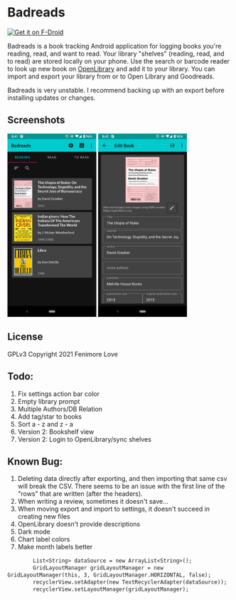 # Badreads

[<img src="https://fdroid.gitlab.io/artwork/badge/get-it-on.png"
    alt="Get it on F-Droid"
    height="80">](https://f-droid.org/packages/com.timenotclocks.bookcase)


Badreads is a book tracking Android application for logging books
you're reading, read, and want to read. Your library "shelves" (reading, read, and to read)
are stored locally on your phone. Use the search or barcode reader to look up
new book on [OpenLibrary](https://openlibrary.org) and add it to your library. You can
import and export your library from or to Open Library and Goodreads.

Badreads is very unstable. I recommend backing up with an export before installing updates or changes.

## Screenshots

<img src="./fastlane/metadata/android/en-US/images/phoneScreenshots/1.png" alt="screenshot 1" width="200"> <img src="./fastlane/metadata/android/en-US/images/phoneScreenshots/2.png" width="200">

## License

GPLv3
Copyright 2021 Fenimore Love

## Todo:
1. Fix settings action bar color
2. Empty library prompt
3. Multiple Authors/DB Relation
4. Add tag/star to books
5. Sort a - z and z - a
6. Version 2: Bookshelf view
7. Version 2: Login to OpenLibrary/sync shelves

## Known Bug:

1. Deleting data directly after exporting, and then importing that same csv will break the CSV.
There seems to be an issue with the first line of the "rows" that are written (after the headers).
2. When writing a review, sometimes it doesn't save...
3. When moving export and import to settings, it doesn't succeed in creating new files
4. OpenLibrary doesn't provide descriptions
5. Dark mode
6. Chart label colors
7. Make month labels better


```aidl
        List<String> dataSource = new ArrayList<String>();
        GridLayoutManager gridLayoutManager = new GridLayoutManager(this, 3, GridLayoutManager.HORIZONTAL, false);
        recyclerView.setAdapter(new TextRecyclerAdapter(dataSource));
        recyclerView.setLayoutManager(gridLayoutManager);
```